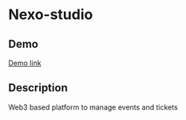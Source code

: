 # Nexo-studio

## Demo
[Demo link](https://nexo-studio.netlify.app/)

## Description

Web3 based platform to manage events and tickets
